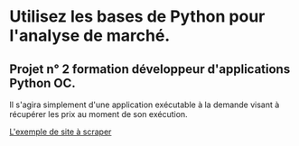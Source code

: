 # Utilisez les bases de Python pour l'analyse de marché.
## Projet n° 2 formation développeur d'applications Python OC.

Il s'agira simplement d'une application exécutable à la demande visant à récupérer les prix au moment de son exécution.

[L'exemple de site à scraper](http://books.toscrape.com/)